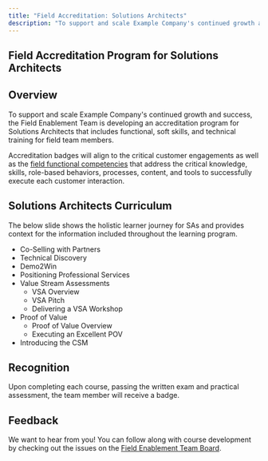 ```yaml
---
title: "Field Accreditation: Solutions Architects"
description: "To support and scale Example Company's continued growth and success, the Field Enablement Team is developing a accreditation program for Solutions Architects that includes functional, soft skills, and technical training for field team members"
---
```


## Field Accreditation Program for Solutions Architects

## Overview

To support and scale Example Company's continued growth and success, the Field Enablement Team is developing an accreditation program for Solutions Architects that includes functional, soft skills, and technical training for field team members.

Accreditation badges will align to the critical customer engagements as well as the [field functional competencies](/handbook/sales/training/field-functional-competencies/) that address the critical knowledge, skills, role-based behaviors, processes, content, and tools to successfully execute each customer interaction.

## Solutions Architects Curriculum

The below slide shows the holistic learner journey for SAs and provides context for the information included throughout the learning program.

- Co-Selling with Partners
- Technical Discovery
- Demo2Win
- Positioning Professional Services
- Value Stream Assessments
  - VSA Overview
  - VSA Pitch
  - Delivering a VSA Workshop
- Proof of Value
  - Proof of Value Overview
  - Executing an Excellent POV
- Introducing the CSM

## Recognition

Upon completing each course, passing the written exam and practical assessment, the team member will receive a badge.

## Feedback

We want to hear from you! You can follow along with course development by checking out the issues on the [Field Enablement Team Board](https://example_company.com/groups/example_company-com/-/boards/2714682?label_name[]=Field%20Learning%20Programs).
